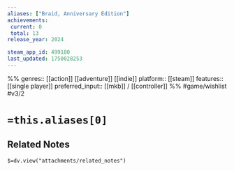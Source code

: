 ```yaml
---
aliases: ["Braid, Anniversary Edition"]
achievements:
 current: 0
 total: 13
release_year: 2024

steam_app_id: 499180
last_updated: 1750028253
---
```

%%
genres:: [[action]] [[adventure]] [[indie]]
platform:: [[steam]]
features:: [[single player]]
preferred_input:: [[mkb]] / [[controller]]
%%
#game/wishlist
#v3/2

# `=this.aliases[0]`
## Related Notes
`$=dv.view("attachments/related_notes")`